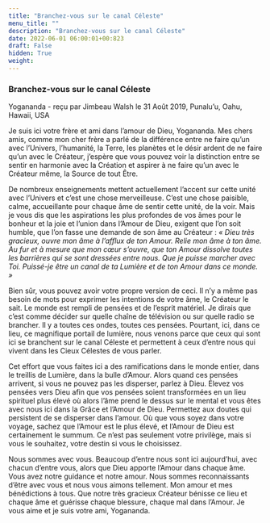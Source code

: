 ```yaml
---
title: "Branchez-vous sur le canal Céleste"
menu_title: ""
description: "Branchez-vous sur le canal Céleste"
date: 2022-06-01 06:00:01+00:823
draft: False
hidden: True
weight:
---
```

### Branchez-vous sur le canal Céleste

Yogananda - reçu par Jimbeau Walsh le 31 Août 2019, Punalu’u, Oahu, Hawaii, USA

Je suis ici votre frère et ami dans l’amour de Dieu, Yogananda. Mes chers amis, comme mon cher frère a parlé de la différence entre ne faire qu’un avec l’Univers, l’humanité, la Terre, les planètes et le désir ardent de ne faire qu’un avec le Créateur, j’espère que vous pouvez voir la distinction entre se sentir en harmonie avec la Création et aspirer à ne faire qu’un avec le Créateur même, la Source de tout Être.

De nombreux enseignements mettent actuellement l’accent sur cette unité avec l’Univers et c’est une chose merveilleuse. C’est une chose paisible, calme, accueillante pour chaque âme de sentir cette unité, de la voir. Mais je vous dis que les aspirations les plus profondes de vos âmes pour le bonheur et la joie et l’union dans l’Amour de Dieu, exigent que l’on soit humble, que l’on fasse une demande de son âme au Créateur : *« Dieu très gracieux, ouvre mon âme à l’afflux de ton Amour. Relie mon âme à ton âme. Au fur et à mesure que mon cœur s’ouvre, que ton Amour dissolve toutes les barrières qui se sont dressées entre nous. Que je puisse marcher avec Toi. Puissé-je être un canal de ta Lumière et de ton Amour dans ce monde. »*

Bien sûr, vous pouvez avoir votre propre version de ceci. Il n’y a même pas besoin de mots pour exprimer les intentions de votre âme, le Créateur le sait. Le monde est rempli de pensées et de l’esprit matériel. Je dirais que c’est comme décider sur quelle chaîne de télévision ou sur quelle radio se brancher. Il y a toutes ces ondes, toutes ces pensées. Pourtant, ici, dans ce lieu, ce magnifique portail de lumière, nous venons parce que ceux qui sont ici se branchent sur le canal Céleste et permettent à ceux d’entre nous qui vivent dans les Cieux Célestes de vous parler.

Cet effort que vous faites ici a des ramifications dans le monde entier, dans le treillis de Lumière, dans la bulle d’Amour. Alors quand ces pensées arrivent, si vous ne pouvez pas les disperser, parlez à Dieu. Élevez vos pensées vers Dieu afin que vos pensées soient transformées en un lieu spirituel plus élevé où alors l’âme prend le dessus sur le mental et vous êtes avec nous ici dans la Grâce et l’Amour de Dieu. Permettez aux doutes qui persistent de se disperser dans l’amour. Où que vous soyez dans votre voyage, sachez que l’Amour est le plus élevé, et l’Amour de Dieu est certainement le summum. Ce n’est pas seulement votre privilège, mais si vous le souhaitez, votre destin si vous le choisissez.

Nous sommes avec vous. Beaucoup d’entre nous sont ici aujourd’hui, avec chacun d’entre vous, alors que Dieu apporte l’Amour dans chaque âme. Vous avez notre guidance et notre amour. Nous sommes reconnaissants d’être avec vous et nous vous aimons tellement. Mon amour et mes bénédictions à tous. Que notre très gracieux Créateur bénisse ce lieu et chaque âme et guérisse chaque blessure, chaque mal dans l’Amour. Je vous aime et je suis votre ami, Yogananda.



